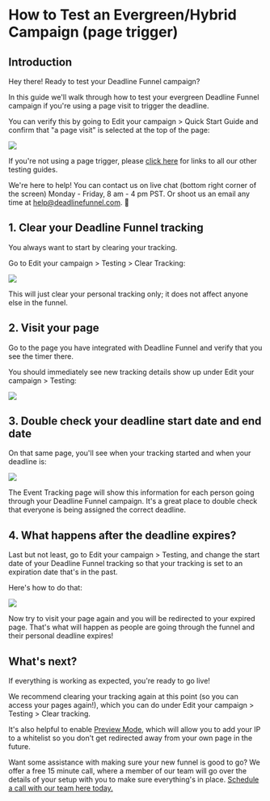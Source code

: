 # How to Test an Evergreen/Hybrid Campaign \(page trigger\)

## Introduction

Hey there! Ready to test your Deadline Funnel campaign?

In this guide we'll walk through how to test your evergreen Deadline Funnel campaign if you're using a page visit to trigger the deadline.

You can verify this by going to Edit your campaign &gt; Quick Start Guide and confirm that "a page visit" is selected at the top of the page:

![](https://d33v4339jhl8k0.cloudfront.net/docs/assets/53974d6ce4b0c76107b109d1/images/5dfd136904286364bc931d93/file-%20HvTXis0oXC.png)

If you're not using a page trigger, please [click here](https://documentation.deadlinefunnel.com/article/660-how-to-test-your-%20deadline-funnel) for links to all our other testing guides.

We're here to help! You can contact us on live chat \(bottom right corner of the screen\) Monday - Friday, 8 am - 4 pm PST. Or shoot us an email any time at help@deadlinefunnel.com. 🙂

## 1. Clear your Deadline Funnel tracking

You always want to start by clearing your tracking.

Go to Edit your campaign &gt; Testing &gt; Clear Tracking:

![](https://d33v4339jhl8k0.cloudfront.net/docs/assets/53974d6ce4b0c76107b109d1/images/5c50afe32c7d3a66e32dc563/file-0GNyqKRfkL.png)

This will just clear your personal tracking only; it does not affect anyone else in the funnel.

## 2. Visit your page

Go to the page you have integrated with Deadline Funnel and verify that you see the timer there.

You should immediately see new tracking details show up under Edit your campaign &gt; Testing:

![](https://d33v4339jhl8k0.cloudfront.net/docs/assets/53974d6ce4b0c76107b109d1/images/5c5347ef2c7d3a66e32de0c1/file-%20jKhQyW9zCg.png)

## 3. Double check your deadline start date and end date

On that same page, you'll see when your tracking started and when your deadline is:

![](https://d33v4339jhl8k0.cloudfront.net/docs/assets/53974d6ce4b0c76107b109d1/images/5c5348112c7d3a66e32de0c3/file-H6bWlvWmpI.png)

The Event Tracking page will show this information for each person going through your Deadline Funnel campaign. It's a great place to double check that everyone is being assigned the correct deadline.

## 4. What happens after the deadline expires?

Last but not least, go to Edit your campaign &gt; Testing, and change the start date of your Deadline Funnel tracking so that your tracking is set to an expiration date that's in the past.

Here's how to do that:

![](https://d33v4339jhl8k0.cloudfront.net/docs/assets/53974d6ce4b0c76107b109d1/images/5c5234ea042863543ccc69e6/file-%20UTEnwrJmch.gif)

Now try to visit your page again and you will be redirected to your expired page. That's what will happen as people are going through the funnel and their personal deadline expires!

## What's next?

If everything is working as expected, you're ready to go live!

We recommend clearing your tracking again at this point \(so you can access your pages again!\), which you can do under Edit your campaign &gt; Testing &gt; Clear tracking.

It's also helpful to enable [Preview Mode](https://documentation.deadlinefunnel.com/article/544-preview-mode), which will allow you to add your IP to a whitelist so you don't get redirected away from your own page in the future.

Want some assistance with making sure your new funnel is good to go? We offer a free 15 minute call, where a member of our team will go over the details of your setup with you to make sure everything's in place. [Schedule a call with our team here today.](https://deadlinefunnel.com/schedule)

